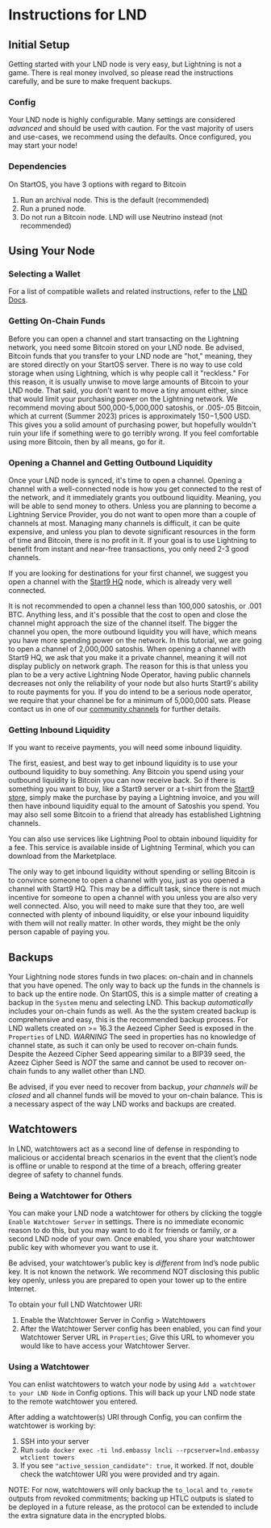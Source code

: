 # Instructions for LND

## Initial Setup

Getting started with your LND node is very easy, but Lightning is not a game. There is real money involved, so please read the instructions carefully, and be sure to make frequent backups.

### Config

Your LND node is highly configurable. Many settings are considered _advanced_ and should be used with caution. For the vast majority of users and use-cases, we recommend using the defaults. Once configured, you may start your node!

### Dependencies

On StartOS, you have 3 options with regard to Bitcoin
1. Run an archival node. This is the default (recommended)
1. Run a pruned node.
1. Do not run a Bitcoin node. LND will use Neutrino instead (not recommended)

## Using Your Node

### Selecting a Wallet

For a list of compatible wallets and related instructions, refer to the <a href="https://docs.start9.com/0.3.5.x/service-guides/lightning/connecting-lnd" target="_blank" noreferrer>LND Docs</a>.

### Getting On-Chain Funds

Before you can open a channel and start transacting on the Lightning network, you need some Bitcoin stored on your LND node. Be advised, Bitcoin funds that you transfer to your LND node are "hot," meaning, they are stored directly on your StartOS server. There is no way to use cold storage when using Lightning, which is why people call it "reckless." For this reason, it is usually unwise to move large amounts of Bitcoin to your LND node. That said, you don't want to move a tiny amount either, since that would limit your purchasing power on the Lightning network. We recommend moving about 500,000-5,000,000 satoshis, or .005-.05 Bitcoin, which at current (Summer 2023) prices is approximately $150-$1,500 USD. This gives you a solid amount of purchasing power, but hopefully wouldn't ruin your life if something were to go terribly wrong. If you feel comfortable using more Bitcoin, then by all means, go for it.

### Opening a Channel and Getting Outbound Liquidity

Once your LND node is synced, it's time to open a channel. Opening a channel with a well-connected node is how you get connected to the rest of the network, and it immediately grants you outbound liquidity. Meaning, you will be able to send money to others. Unless you are planning to become a Lightning Service Provider, you do not want to open more than a couple of channels at most. Managing many channels is difficult, it can be quite expensive, and unless you plan to devote significant resources in the form of time and Bitcoin, there is no profit in it. If your goal is to use Lightning to benefit from instant and near-free transactions, you only need 2-3 good channels.

If you are looking for destinations for your first channel, we suggest you open a channel with the [Start9 HQ](https://1ml.com/node/025d28dc4c4f5ce4194c31c3109129cd741fafc1ff2f6ea53f97de2f58877b2295) node, which is already very well connected.

It is not recommended to open a channel less than 100,000 satoshis, or .001 BTC. Anything less, and it's possible that the cost to open and close the channel might approach the size of the channel itself. The bigger the channel you open, the more outbound liquidity you will have, which means you have more spending power on the network. In this tutorial, we are going to open a channel of 2,000,000 satoshis. When opening a channel with Start9 HQ, we ask that you make it a private channel, meaning it will not display publicly on network graph. The reason for this is that unless you plan to be a very active Lightning Node Operator, having public channels decreases not only the reliability of your node but also hurts Start9's ability to route payments for you. If you do intend to be a serious node operator, we require that your channel be for a minimum of 5,000,000 sats. Please contact us in one of our [community channels](https://start9.com/latest/support/contact) for further details.

### Getting Inbound Liquidity

If you want to receive payments, you will need some inbound liquidity.

The first, easiest, and best way to get inbound liquidity is to use your outbound liquidity to buy something. Any Bitcoin you spend using your outbound liquidity is Bitcoin you can now receive back. So if there is something you want to buy, like a Start9 server or a t-shirt from the [Start9 store](https://bitcoin-store.start9.com/), simply make the purchase by paying a Lightning invoice, and you will then have inbound liquidity equal to the amount of Satoshis you spend.  You may also sell some Bitcoin to a friend that already has established Lightning channels.

You can also use services like Lightning Pool to obtain inbound liquidity for a fee. This service is available inside of Lightning Terminal, which you can download from the Marketplace.

The only way to get inbound liquidity without spending or selling Bitcoin is to convince someone to open a channel with you, just as you opened a channel with Start9 HQ. This may be a difficult task, since there is not much incentive for someone to open a channel with you unless you are also very well connected. Also, you will need to make sure that they too, are well connected with plenty of inbound liquidity, or else your inbound liquidity with them will not really matter. In other words, they might be the only person capable of paying you.

## Backups

Your Lightning node stores funds in two places: on-chain and in channels that you have opened. The only way to back up the funds in the channels is to back up the entire node. On StartOS, this is a simple matter of creating a backup in the `System` menu and selecting LND. This backup _automatically_ includes your on-chain funds as well. As the the system created backup is comprehensive and easy, this is the recommended backup process. For LND wallets created on >= 16.3 the Aezeed Cipher Seed is exposed in the `Properties` of LND. *WARNING* The seed in properties has no knowledge of channel state, as such it can only be used to recover on-chain funds. Despite the Aezeed Cipher Seed appearing similar to a BIP39 seed, the Azeez Cipher Seed is *NOT* the same and cannot be used to recover on-chain funds to any wallet other than LND.

Be advised, if you ever need to recover from backup, _your channels will be closed_ and all channel funds will be moved to your on-chain balance. This is a necessary aspect of the way LND works and backups are created.

## Watchtowers

In LND, watchtowers act as a second line of defense in responding to malicious or accidental breach scenarios in the event that the client’s node is offline or unable to respond at the time of a breach, offering greater degree of safety to channel funds.

### Being a Watchtower for Others

You can make your LND node a watchtower for others by clicking the toggle `Enable Watchtower Server` in settings. There is no immediate economic reason to do this, but you may want to do it for friends or family, or a second LND node of your own. Once enabled, you share your watchtower public key with whomever you want to use it.

Be advised, your watchtower’s public key is *different* from lnd’s node public key. It is not known the network. We recommend NOT disclosing this public key openly, unless you are prepared to open your tower up to the entire Internet.

To obtain your full LND Watchtower URI:
1. Enable the Watchtower Server in Config > Watchtowers
1. After the Watchtower Server config has been enabled, you can find your Watchtower Server URL in `Properties`; Give this URL to whomever you would like to have access your Watchtower Server.

### Using a Watchtower

You can enlist watchtowers to watch your node by using `Add a watchtower to your LND Node` in Config options. This will back up your LND node state to the remote watchtower you entered.

After adding a watchtower(s) URI through Config, you can confirm the watchtower is working by:
1. SSH into your server
1. Run `sudo docker exec -ti lnd.embassy lncli --rpcserver=lnd.embassy wtclient towers`
1. If you see `"active_session_candidate": true`, it worked. If not, double check the watchtower URI you were provided and try again.

NOTE: For now, watchtowers will only backup the `to_local` and `to_remote` outputs from revoked commitments; backing up HTLC outputs is slated to be deployed in a future release, as the protocol can be extended to include the extra signature data in the encrypted blobs.
